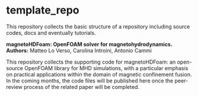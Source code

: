 # template_repo
This repository collects the basic structure of a repository including source codes, docs and eventually tutorials.

**magnetoHDFoam: OpenFOAM solver for magnetohydrodynamics. Authors:** Matteo Lo Verso, Carolina Introini, Antonio Cammi

This repository collects the supporting code for magnetoHDFoam: an open-source OpenFOAM library for MHD simulations, with a particular emphasis on practical applications within the domain of magnetic confinement fusion. In the coming months, the code files will be published here once the peer-review process of the related paper will be completed.

